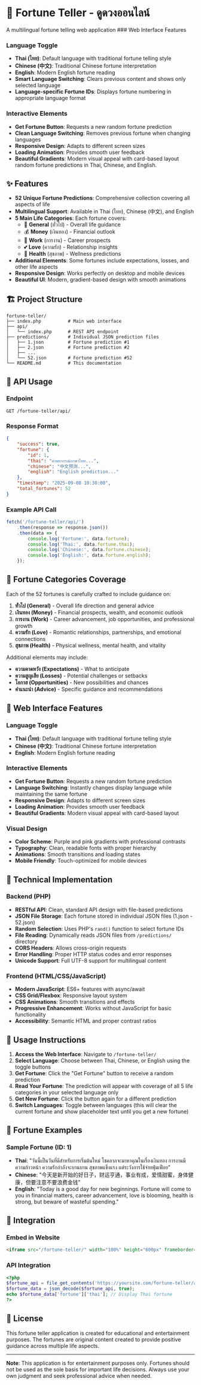 # 🔮 Fortune Teller - ดูดวงออนไลน์

A multilingual fortune telling web application ### Web Interface Features

### Language Toggle
- **Thai (ไทย)**: Default language with traditional fortune telling style
- **Chinese (中文)**: Traditional Chinese fortune interpretation  
- **English**: Modern English fortune reading
- **Smart Language Switching**: Clears previous content and shows only selected language
- **Language-specific Fortune IDs**: Displays fortune numbering in appropriate language format

### Interactive Elements
- **Get Fortune Button**: Requests a new random fortune prediction
- **Clean Language Switching**: Removes previous fortune when changing languages
- **Responsive Design**: Adapts to different screen sizes
- **Loading Animation**: Provides smooth user feedback
- **Beautiful Gradients**: Modern visual appeal with card-based layout random fortune predictions in Thai, Chinese, and English.

## ✨ Features

- **52 Unique Fortune Predictions**: Comprehensive collection covering all aspects of life
- **Multilingual Support**: Available in Thai (ไทย), Chinese (中文), and English
- **5 Main Life Categories**: Each fortune covers:
  - 💼 **General** (ทั่วไป) - Overall life guidance
  - 💰 **Money** (เงินทอง) - Financial outlook
  - 🎯 **Work** (การงาน) - Career prospects
  - 💕 **Love** (ความรัก) - Relationship insights
  - 🏥 **Health** (สุขภาพ) - Wellness predictions
- **Additional Elements**: Some fortunes include expectations, losses, and other life aspects
- **Responsive Design**: Works perfectly on desktop and mobile devices
- **Beautiful UI**: Modern, gradient-based design with smooth animations

## 🏗️ Project Structure

```
fortune-teller/
├── index.php          # Main web interface
├── api/
│   └── index.php      # REST API endpoint
├── predictions/       # Individual JSON prediction files
│   ├── 1.json         # Fortune prediction #1
│   ├── 2.json         # Fortune prediction #2
│   ├── ...
│   └── 52.json        # Fortune prediction #52
└── README.md          # This documentation
```

## 🚀 API Usage

### Endpoint
```
GET /fortune-teller/api/
```

### Response Format
```json
{
    "success": true,
    "fortune": {
        "id": 1,
        "thai": "คำพยากรณ์ภาษาไทย...",
        "chinese": "中文预测...",
        "english": "English prediction..."
    },
    "timestamp": "2025-09-08 10:30:00",
    "total_fortunes": 52
}
```

### Example API Call
```javascript
fetch('/fortune-teller/api/')
    .then(response => response.json())
    .then(data => {
        console.log('Fortune:', data.fortune);
        console.log('Thai:', data.fortune.thai);
        console.log('Chinese:', data.fortune.chinese);
        console.log('English:', data.fortune.english);
    });
```

## 🎯 Fortune Categories Coverage

Each of the 52 fortunes is carefully crafted to include guidance on:

1. **ทั่วไป (General)** - Overall life direction and general advice
2. **เงินทอง (Money)** - Financial prospects, wealth, and economic outlook
3. **การงาน (Work)** - Career advancement, job opportunities, and professional growth
4. **ความรัก (Love)** - Romantic relationships, partnerships, and emotional connections
5. **สุขภาพ (Health)** - Physical wellness, mental health, and vitality

Additional elements may include:
- **ความคาดหวัง (Expectations)** - What to anticipate
- **ความสูญเสีย (Losses)** - Potential challenges or setbacks
- **โอกาส (Opportunities)** - New possibilities and chances
- **คำแนะนำ (Advice)** - Specific guidance and recommendations

## 🎨 Web Interface Features

### Language Toggle
- **Thai (ไทย)**: Default language with traditional fortune telling style
- **Chinese (中文)**: Traditional Chinese fortune interpretation
- **English**: Modern English fortune reading

### Interactive Elements
- **Get Fortune Button**: Requests a new random fortune prediction
- **Language Switching**: Instantly changes display language while maintaining the same fortune
- **Responsive Design**: Adapts to different screen sizes
- **Loading Animation**: Provides smooth user feedback
- **Beautiful Gradients**: Modern visual appeal with card-based layout

### Visual Design
- **Color Scheme**: Purple and pink gradients with professional contrasts
- **Typography**: Clean, readable fonts with proper hierarchy
- **Animations**: Smooth transitions and loading states
- **Mobile Friendly**: Touch-optimized for mobile devices

## 🔧 Technical Implementation

### Backend (PHP)
- **RESTful API**: Clean, standard API design with file-based predictions
- **JSON File Storage**: Each fortune stored in individual JSON files (1.json - 52.json)
- **Random Selection**: Uses PHP's `rand()` function to select fortune IDs
- **File Reading**: Dynamically reads JSON files from `/predictions/` directory
- **CORS Headers**: Allows cross-origin requests
- **Error Handling**: Proper HTTP status codes and error responses
- **Unicode Support**: Full UTF-8 support for multilingual content

### Frontend (HTML/CSS/JavaScript)
- **Modern JavaScript**: ES6+ features with async/await
- **CSS Grid/Flexbox**: Responsive layout system
- **CSS Animations**: Smooth transitions and effects
- **Progressive Enhancement**: Works without JavaScript for basic functionality
- **Accessibility**: Semantic HTML and proper contrast ratios

## 📱 Usage Instructions

1. **Access the Web Interface**: Navigate to `/fortune-teller/`
2. **Select Language**: Choose between Thai, Chinese, or English using the toggle buttons
3. **Get Fortune**: Click the "Get Fortune" button to receive a random prediction
4. **Read Your Fortune**: The prediction will appear with coverage of all 5 life categories in your selected language only
5. **Get New Fortune**: Click the button again for a different prediction
6. **Switch Languages**: Toggle between languages (this will clear the current fortune and show placeholder text until you get a new fortune)

## 🌟 Fortune Examples

### Sample Fortune (ID: 1)
- **Thai**: "วันนี้เป็นวันที่ดีสำหรับการเริ่มต้นใหม่ โชคลาภจะมาหาคุณในเรื่องเงินทอง การงานมีความก้าวหน้า ความรักกำลังจะบานบาน สุขภาพแข็งแรง แต่ระวังการใช้จ่ายฟุ่มเฟือย"
- **Chinese**: "今天是新开始的好日子，财运亨通，事业有成，爱情甜蜜，身体健康，但要注意不要浪费金钱"
- **English**: "Today is a good day for new beginnings. Fortune will come to you in financial matters, career advancement, love is blooming, health is strong, but beware of wasteful spending."

## 🔗 Integration

### Embed in Website
```html
<iframe src="/fortune-teller/" width="100%" height="600px" frameborder="0"></iframe>
```

### API Integration
```php
<?php
$fortune_api = file_get_contents('https://yoursite.com/fortune-teller/api/');
$fortune_data = json_decode($fortune_api, true);
echo $fortune_data['fortune']['thai']; // Display Thai fortune
?>
```

## 📄 License

This fortune teller application is created for educational and entertainment purposes. The fortunes are original content created to provide positive guidance across multiple life aspects.

---

**Note**: This application is for entertainment purposes only. Fortunes should not be used as the sole basis for important life decisions. Always use your own judgment and seek professional advice when needed.
